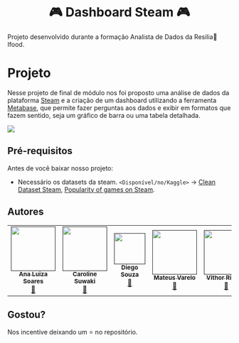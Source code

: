 <h1 align="center">🎮 Dashboard Steam 🎮</h1>

Projeto desenvolvido durante a formação Analista de Dados da Resilia🚀Ifood. 

# Projeto
Nesse projeto de final de módulo nos foi proposto uma análise de dados da plataforma [Steam](https://store.steampowered.com/?l=portuguese) e a criação de um dashboard utilizando a ferramenta [Metabase](https://www.metabase.com/), que permite fazer perguntas aos dados e exibir em formatos que fazem sentido, seja um gráfico de barra ou uma tabela detalhada.

![](https://cdn.discordapp.com/attachments/842838819640442903/847100595047366727/M0xvpLI.gif)

## Pré-requisitos

Antes de você baixar nosso projeto:

* Necessário os datasets da steam. `<Disponível/no/Kaggle>` -> [Clean Dataset Steam](https://www.kaggle.com/nikdavis/steam-store-games), [Popularity of games on Steam](https://www.kaggle.com/michau96/popularity-of-games-on-steam).



## Autores

<table>
  <tr>
    <td align="center"><a href=""><img src="https://media-exp1.licdn.com/dms/image/C4E03AQEphH4jIspIgA/profile-displayphoto-shrink_800_800/0/1579714976583?e=1627516800&v=beta&t=T1XQWKCH7IOi3cOU_iFohfn9j_eBB8Q3C2YQ3iYgYQw" width="100px;" alt=""/><br /><sub><b>Ana Luiza Soares</b></sub></a><br /><a href="https://www.linkedin.com/in/soaresana/" title="Linkedin"></a> <a href="https://github.com/all-contributors/all-contributors/commits?author=kentcdodds"
    title="Linkedin">🔗</a></td>
    <td align="center"><a href=""><img src="https://cdn.discordapp.com/attachments/842838819640442903/847096419680256010/IMG_20210106_113858_114.jpg" width="100px;" alt=""/><br /><sub><b>Caroline Suwaki</b></sub></a><br /><a href="https://www.linkedin.com/in/csuwaki/" title="Linkedin"></a> <a href="https://www.linkedin.com/in/csuwaki/"
    title="Linkedin">🔗</a></td>
    <td align="center"><a href=""><img src="https://cdn.discordapp.com/attachments/810258370451865660/847096621828407348/FOTO_DIEGO.jpg" width="70px;" alt=""/><br /><sub><b>Diego Souza</b></sub></a><br /><a href="https://github.com/D20go" title="Linkedin"></a> <a href="https://github.com/D20go"
    title="Linkedin">🔗</a></td>
    <td align="center"><a href=""><img src="https://avatars.githubusercontent.com/u/72558697?v=4" width="100px;" alt=""/><br /><sub><b>Mateus Varelo</b></sub></a><br /><a href="https://www.linkedin.com/in/mateus-varelo-492180aa/" title="Linkedin"></a> <a href="https://www.linkedin.com/in/mateus-varelo-492180aa/"
    title="Linkedin">🔗</a></td>
     <td align="center"><a href=""><img src="https://media-exp1.licdn.com/dms/image/C4D03AQFpPViamIaVmA/profile-displayphoto-shrink_800_800/0/1613079027780?e=1627516800&v=beta&t=qv2UHD0VvF5fQVIKfr3t1ojdLAt5cxQ_mojEsG6ewQs" width="100px;" alt=""/><br /><sub><b>Vithor Ribeiro</b></sub></a><br /><a href="https://www.linkedin.com/in/vithor-data/" title="Linkedin"></a> <a href="https://www.linkedin.com/in/vithor-data/"
    title="Linkedin">🔗</a></td>

  </tr>
</table>

## Gostou?
Nos incentive deixando um ⭐ no repositório.
